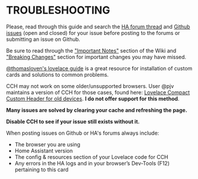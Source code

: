 <!-- Disable sidebar -->
<script>
let sidebar = document.getElementsByClassName("col-md-3")[0];
sidebar.parentNode.removeChild(sidebar);
document.getElementsByClassName("col-md-9")[0].style.cssText = "width:80%;display:block;margin-left:10%";
</script>
<!-- Disable sidebar -->

# **TROUBLESHOOTING**

Please, read through this guide and search the [HA forum thread](https://community.home-assistant.io/t/compact-custom-header) and [Github issues](https://github.com/maykar/compact-custom-header/issues?utf8=%E2%9C%93&q=is%3Aissue) (open and closed) for your issue before posting to the forums or submitting an issue on Github.

Be sure to read through the ["Important Notes"](https://maykar.github.io/compact-custom-header/#important-notes) section of the Wiki and ["Breaking Changes"](https://maykar.github.io/compact-custom-header/#breaking-changes) section for important changes you may have missed.

[@thomasloven's lovelace guide](https://github.com/thomasloven/hass-config/wiki/Lovelace-Plugins) is a great resource for installation of custom cards and solutions to common problems.

CCH may not work on some older/unsupported browsers. User @pjv maintains a version of CCH for those cases, found here: [Lovelace Compact Custom Header for old devices](https://gist.github.com/pjv/521073b982e37418339afbf420691310). **I do not offer support for this method**.

**Many issues are solved by clearing your cache and refreshing the page.**

**Disable CCH to see if your issue still exists without it.**

When posting issues on Github or HA's forums always include:

* The browser you are using
* Home Assistant version
* The config & resources section of your Lovelace code for CCH
* Any errors in the HA logs and in your browser’s Dev-Tools (F12) pertaining to this card
